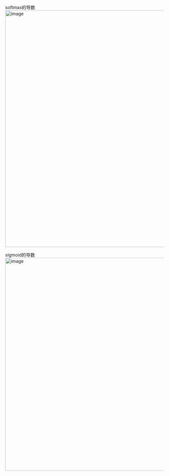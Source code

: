 softmax的导数 <img width="753" alt="image" src="https://github.com/user-attachments/assets/3602e7d0-1814-45c2-b18b-a19bc7768ef5" />

sigmoid的导数<img width="677" alt="image" src="https://github.com/user-attachments/assets/8064db41-2954-4736-af39-c204fd719bec" />

